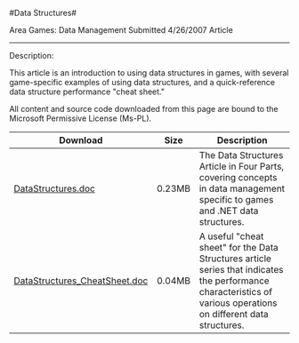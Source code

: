#Data Structures#

Area
Games: Data Management
Submitted
4/26/2007
Article

---

Description:

This article is an introduction to using data structures in games, with several game-specific examples of using data structures, and a quick-reference data structure performance "cheat sheet."


All content and source code downloaded from this page are bound to the Microsoft Permissive License (Ms-PL).

Download | Size | Description
---|---|---|
[DataStructures.doc](https://github.com/kniEngine/XNAGameStudio/blob/main/Documents/DataStructures.doc?raw=true) | 0.23MB | The Data Structures Article in Four Parts, covering concepts in data management specific to games and .NET data structures.
[DataStructures_CheatSheet.doc](https://github.com/kniEngine/XNAGameStudio/blob/main/Documents/DataStructures_CheatSheet.doc?raw=true) | 0.04MB | A useful "cheat sheet" for the Data Structures article series that indicates the performance characteristics of various operations on different data structures. 